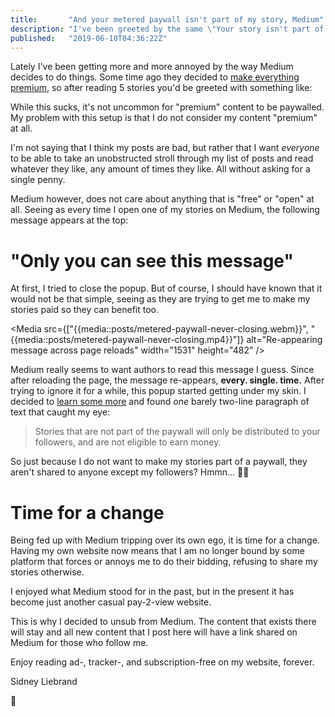 ```yaml
---
title:       "And your metered paywall isn't part of my story, Medium"
description: "I've been greeted by the same \"Your story isn't part of the metered paywall\" message for a while now, and figured it was time to make a change in the right direction."
published:   "2019-06-10T04:36:22Z"
---
```


Lately I've been getting more and more annoyed by the way Medium decides to do things.
Some time ago they decided to [make everything premium](https://medium.com/membership "Visit medium.com/membership"), so after reading 5 stories you'd be greeted
with something like:

<Media
    src="{{media::posts/reader-paywall.jpg}}"
    alt="The reader paywall message on medium that appears after 5 posts"
    width="1448"
    height="864"
/>

While this sucks, it's not uncommon for "premium" content to be paywalled. My problem
with this setup is that I do not consider my content "premium" at all.

I'm not saying that I think my posts are bad, but rather that I want _everyone_ to be able to take
an unobstructed stroll through my list of posts and read whatever they like, any amount of times they
like. All without asking for a single penny.

Medium however, does not care about anything that is "free" or "open" at all. Seeing as every time I
open one of my stories on Medium, the following message appears at the top:

<Media
    src="{{media::posts/metered-paywall.png}}"
    alt="The metered paywall message on medium"
    width="872"
    height="112"
/>

# "Only you can see this message"

At first, I tried to close the popup. But of course, I should have known that it would not be that simple,
seeing as they are trying to get me to make my stories paid so they can benefit too.

<Media
    src={["{{media::posts/metered-paywall-never-closing.webm}}", "{{media::posts/metered-paywall-never-closing.mp4}}"]}
    alt="Re-appearing message across page reloads"
    width="1531"
    height="482"
/>

Medium really seems to want authors to read this message I guess. Since after reloading the page, the message re-appears,
**every. single. time.** After trying to ignore it for a while, this popup started getting
under my skin. I decided to [learn some more](https://help.medium.com/hc/en-us/articles/360018834334 "Visit Medium help section") and found _one_ barely
two-line paragraph of text that caught my eye:

> Stories that are not part of the paywall will only be distributed to your followers,
> and are not eligible to earn money.

So just because I do not want to make my stories part of a paywall, they aren't shared to anyone except my followers? Hmmn...
:man_facepalming:

# Time for a change

Being fed up with Medium tripping over its own ego, it is time for a change.
Having my own website now means that I am no longer bound by some platform
that forces or annoys me to do their bidding, refusing to share my stories otherwise.

I enjoyed what Medium stood for in the past, but in the present it has become just another casual
pay-2-view website.

This is why I decided to unsub from Medium. The content that exists there will stay and
all new content that I post here will have a link shared on Medium for those who follow me.

Enjoy reading ad-, tracker-, and subscription-free on my website, forever.

Sidney Liebrand

:wave:
